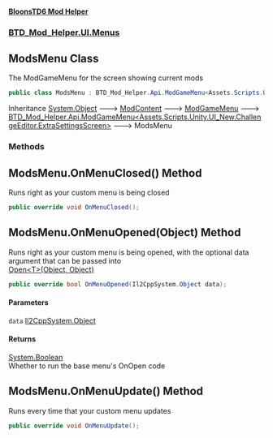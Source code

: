 #### [BloonsTD6 Mod Helper](index.md 'index')
### [BTD_Mod_Helper.UI.Menus](index.md#BTD_Mod_Helper.UI.Menus 'BTD_Mod_Helper.UI.Menus')

## ModsMenu Class

The ModGameMenu for the screen showing current mods

```csharp
public class ModsMenu : BTD_Mod_Helper.Api.ModGameMenu<Assets.Scripts.Unity.UI_New.ChallengeEditor.ExtraSettingsScreen>
```

Inheritance [System.Object](https://docs.microsoft.com/en-us/dotnet/api/System.Object 'System.Object') &#129106; [ModContent](BTD_Mod_Helper.Api.ModContent.md 'BTD_Mod_Helper.Api.ModContent') &#129106; [ModGameMenu](BTD_Mod_Helper.Api.ModGameMenu.md 'BTD_Mod_Helper.Api.ModGameMenu') &#129106; [BTD_Mod_Helper.Api.ModGameMenu&lt;](BTD_Mod_Helper.Api.ModGameMenu_T_.md 'BTD_Mod_Helper.Api.ModGameMenu<T>')[Assets.Scripts.Unity.UI_New.ChallengeEditor.ExtraSettingsScreen](https://docs.microsoft.com/en-us/dotnet/api/Assets.Scripts.Unity.UI_New.ChallengeEditor.ExtraSettingsScreen 'Assets.Scripts.Unity.UI_New.ChallengeEditor.ExtraSettingsScreen')[&gt;](BTD_Mod_Helper.Api.ModGameMenu_T_.md 'BTD_Mod_Helper.Api.ModGameMenu<T>') &#129106; ModsMenu
### Methods

<a name='BTD_Mod_Helper.UI.Menus.ModsMenu.OnMenuClosed()'></a>

## ModsMenu.OnMenuClosed() Method

Runs right as your custom menu is being closed

```csharp
public override void OnMenuClosed();
```

<a name='BTD_Mod_Helper.UI.Menus.ModsMenu.OnMenuOpened(Il2CppSystem.Object)'></a>

## ModsMenu.OnMenuOpened(Object) Method

Runs right as your custom menu is being opened, with the optional data argument that can be passed into  
[Open&lt;T&gt;(Object, Object)](BTD_Mod_Helper.Api.ModGameMenu.md#BTD_Mod_Helper.Api.ModGameMenu.Open_T_(Il2CppSystem.Object,Il2CppSystem.Object) 'BTD_Mod_Helper.Api.ModGameMenu.Open<T>(Il2CppSystem.Object, Il2CppSystem.Object)')

```csharp
public override bool OnMenuOpened(Il2CppSystem.Object data);
```
#### Parameters

<a name='BTD_Mod_Helper.UI.Menus.ModsMenu.OnMenuOpened(Il2CppSystem.Object).data'></a>

`data` [Il2CppSystem.Object](https://docs.microsoft.com/en-us/dotnet/api/Il2CppSystem.Object 'Il2CppSystem.Object')

#### Returns
[System.Boolean](https://docs.microsoft.com/en-us/dotnet/api/System.Boolean 'System.Boolean')  
Whether to run the base menu's OnOpen code

<a name='BTD_Mod_Helper.UI.Menus.ModsMenu.OnMenuUpdate()'></a>

## ModsMenu.OnMenuUpdate() Method

Runs every time that your custom menu updates

```csharp
public override void OnMenuUpdate();
```
